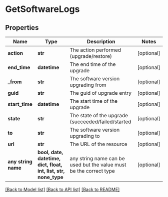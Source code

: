 # GetSoftwareLogs


## Properties
Name | Type | Description | Notes
------------ | ------------- | ------------- | -------------
**action** | **str** | The action performed (upgrade/restore) | [optional] 
**end_time** | **datetime** | The end time of the upgrade | [optional] 
**_from** | **str** | The software version upgrading from | [optional] 
**guid** | **str** | The guid of upgrade entry | [optional] 
**start_time** | **datetime** | The start time of the upgrade | [optional] 
**state** | **str** | The state of the upgrade (succeeded/failed/started | [optional] 
**to** | **str** | The software version upgrading to | [optional] 
**url** | **str** | The URL of the resource | [optional] 
**any string name** | **bool, date, datetime, dict, float, int, list, str, none_type** | any string name can be used but the value must be the correct type | [optional]

[[Back to Model list]](../README.md#documentation-for-models) [[Back to API list]](../README.md#documentation-for-api-endpoints) [[Back to README]](../README.md)



